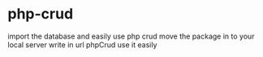 # php-crud
import the database and easily use php crud
move the package in to your local server 
write in url phpCrud
use it easily
